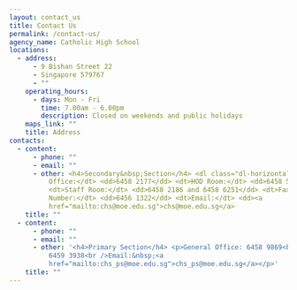 ```yaml
---
layout: contact_us
title: Contact Us
permalink: /contact-us/
agency_name: Catholic High School
locations:
  - address:
      - 9 Bishan Street 22
      - Singapore 579767
      - ""
    operating_hours:
      - days: Mon - Fri
        time: 7.00am - 6.00pm
        description: Closed on weekends and public holidays
    maps_link: ""
    title: Address
contacts:
  - content:
      - phone: ""
      - email: ""
      - other: <h4>Secondary&nbsp;Section</h4> <dl class="dl-horizontal"> <dt>General
          Office:</dt> <dd>6458 2177</dd> <dt>HOD Room:</dt> <dd>6458 5416</dd>
          <dt>Staff Room:</dt> <dd>6458 2186 and 6458 6251</dd> <dt>Fax
          Number:</dt> <dd>6456 1322</dd> <dt>Email:</dt> <dd><a
          href="mailto:chs@moe.edu.sg">chs@moe.edu.sg</a>
    title: ""
  - content:
      - phone: ""
      - email: ""
      - other: '<h4>Primary Section</h4> <p>General Office: 6458 9869<br />Fax Number:
          6459 3938<br />Email:&nbsp;<a
          href="mailto:chs_ps@moe.edu.sg">chs_ps@moe.edu.sg</a></p>'
    title: ""
---
```


